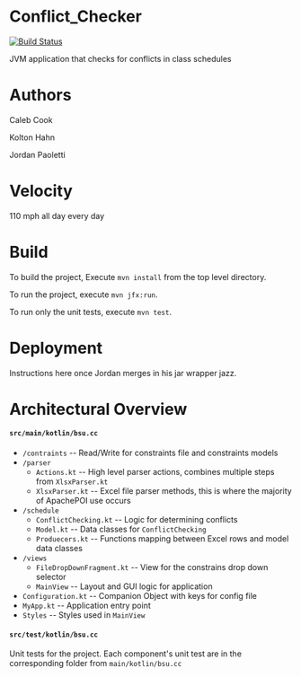 # Conflict_Checker
[![Build Status](https://travis-ci.com/JordanPaoletti/Conflict_Checker.svg?branch=master)](https://travis-ci.com/JordanPaoletti/Conflict_Checker)

JVM application that checks for conflicts in class schedules

# Authors 
Caleb Cook

Kolton Hahn

Jordan Paoletti

# Velocity
110 mph all day every day

# Build
To build the project, Execute `mvn install` from the top level directory.
 
To run the project, execute `mvn jfx:run`.

To run only the unit tests, execute `mvn test`.

# Deployment

Instructions here once Jordan merges in his jar wrapper jazz. 

# Architectural Overview

#### `src/main/kotlin/bsu.cc`

* `/contraints` -- Read/Write for constraints file and constraints models
* `/parser`
    * `Actions.kt` -- High level parser actions, combines multiple steps from `XlsxParser.kt`
    * `XlsxParser.kt` -- Excel file parser methods, this is where the majority of ApachePOI use occurs
* `/schedule`
    * `ConflictChecking.kt` -- Logic for determining conflicts
    * `Model.kt` -- Data classes for `ConflictChecking`
    * `Produecers.kt` -- Functions mapping between Excel rows and model data classes
* `/views`
    * `FileDropDownFragment.kt` -- View for the constrains drop down selector
    * `MainView` -- Layout and GUI logic for application  
* `Configuration.kt` -- Companion Object with keys for config file
* `MyApp.kt` -- Application entry point
* `Styles` -- Styles used in `MainView`

#### `src/test/kotlin/bsu.cc`
Unit tests for the project. Each component's unit test are in the corresponding folder from 
`main/kotlin/bsu.cc`
